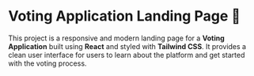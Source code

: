 # Voting Application Landing Page 🚀

This project is a responsive and modern landing page for a **Voting Application** built using **React** and styled with **Tailwind CSS**. It provides a clean user interface for users to learn about the platform and get started with the voting process.
